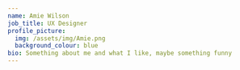 ```yaml
---
name: Amie Wilson
job_title: UX Designer
profile_picture:
  img: /assets/img/Amie.png
  background_colour: blue
bio: Something about me and what I like, maybe something funny
---
```


